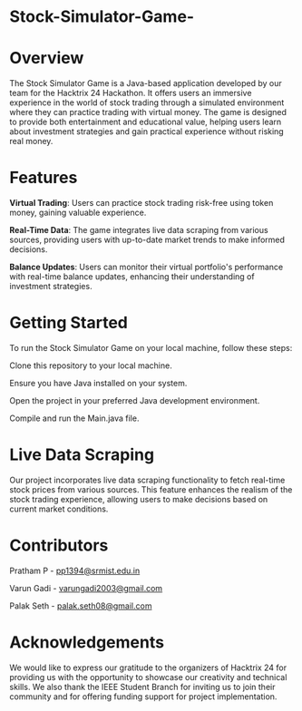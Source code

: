 # Stock-Simulator-Game-
## <h1><b1>Overview</b></h1>

The Stock Simulator Game is a Java-based application developed by our team for the Hacktrix 24 Hackathon. It offers users an immersive experience in the world of stock trading through a simulated environment where they can practice trading with virtual money. The game is designed to provide both entertainment and educational value, helping users learn about investment strategies and gain practical experience without risking real money.

## <h1><b1>Features</b></h1>

**Virtual Trading**: Users can practice stock trading risk-free using token money, gaining valuable experience.

**Real-Time Data**: The game integrates live data scraping from various sources, providing users with up-to-date market trends to make informed decisions.

**Balance Updates**: Users can monitor their virtual portfolio's performance with real-time balance updates, enhancing their understanding of investment strategies.

## <h1><b1>Getting Started</b></h1>

To run the Stock Simulator Game on your local machine, follow these steps:

Clone this repository to your local machine.

Ensure you have Java installed on your system.

Open the project in your preferred Java development environment.

Compile and run the Main.java file.

## <h1><b>Live Data Scraping</b></h1>

Our project incorporates live data scraping functionality to fetch real-time stock prices from various sources. This feature enhances the realism of the stock trading experience, allowing users to make decisions based on current market conditions.

## <h1><b1>Contributors</b></h1>

Pratham P - pp1394@srmist.edu.in

Varun Gadi - varungadi2003@gmail.com

Palak Seth - palak.seth08@gmail.com

## <h1><b1>Acknowledgements</b></h1>

We would like to express our gratitude to the organizers of Hacktrix 24 for providing us with the opportunity to showcase our creativity and technical skills. We also thank the IEEE Student Branch for inviting us to join their community and for offering funding support for project implementation.
